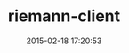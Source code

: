 ---
layout: post
title:  "riemann-client"
repo:   "aphyr/riemann-ruby-client"
date:   2015-02-18 17:20:53
gemurl: https://github.com/aphyr/riemann-ruby-client
---